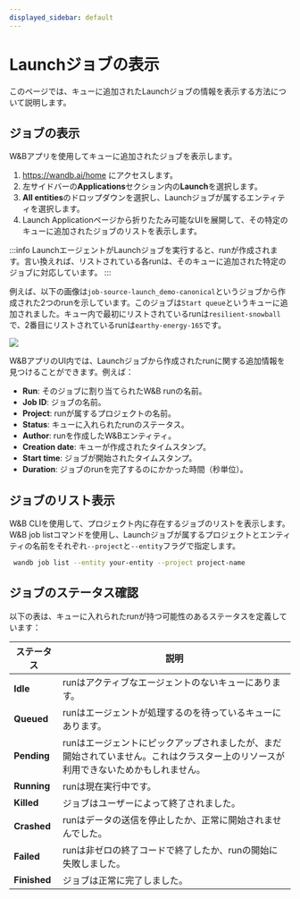```yaml
---
displayed_sidebar: default
---
```


# Launchジョブの表示

このページでは、キューに追加されたLaunchジョブの情報を表示する方法について説明します。

## ジョブの表示

W&Bアプリを使用してキューに追加されたジョブを表示します。

1. https://wandb.ai/home にアクセスします。
2. 左サイドバーの**Applications**セクション内の**Launch**を選択します。
3. **All entities**のドロップダウンを選択し、Launchジョブが属するエンティティを選択します。
4. Launch Applicationページから折りたたみ可能なUIを展開して、その特定のキューに追加されたジョブのリストを表示します。

:::info
LaunchエージェントがLaunchジョブを実行すると、runが作成されます。言い換えれば、リストされている各runは、そのキューに追加された特定のジョブに対応しています。
:::

例えば、以下の画像は`job-source-launch_demo-canonical`というジョブから作成された2つのrunを示しています。このジョブは`Start queue`というキューに追加されました。キュー内で最初にリストされているrunは`resilient-snowball`で、2番目にリストされているrunは`earthy-energy-165`です。

![](/images/launch/launch_jobs_status.png)

W&BアプリのUI内では、Launchジョブから作成されたrunに関する追加情報を見つけることができます。例えば：
   - **Run**: そのジョブに割り当てられたW&B runの名前。
   - **Job ID**: ジョブの名前。
   - **Project**: runが属するプロジェクトの名前。
   - **Status**: キューに入れられたrunのステータス。
   - **Author**: runを作成したW&Bエンティティ。
   - **Creation date**: キューが作成されたタイムスタンプ。
   - **Start time**: ジョブが開始されたタイムスタンプ。
   - **Duration**: ジョブのrunを完了するのにかかった時間（秒単位）。

## ジョブのリスト表示
W&B CLIを使用して、プロジェクト内に存在するジョブのリストを表示します。W&B job listコマンドを使用し、Launchジョブが属するプロジェクトとエンティティの名前をそれぞれ`--project`と`--entity`フラグで指定します。

```bash
 wandb job list --entity your-entity --project project-name
```

## ジョブのステータス確認

以下の表は、キューに入れられたrunが持つ可能性のあるステータスを定義しています：

| ステータス | 説明 |
| --- | --- |
| **Idle** | runはアクティブなエージェントのないキューにあります。 |
| **Queued** | runはエージェントが処理するのを待っているキューにあります。 |
| **Pending** | runはエージェントにピックアップされましたが、まだ開始されていません。これはクラスター上のリソースが利用できないためかもしれません。 |
| **Running** | runは現在実行中です。 |
| **Killed** | ジョブはユーザーによって終了されました。 |
| **Crashed** | runはデータの送信を停止したか、正常に開始されませんでした。 |
| **Failed** | runは非ゼロの終了コードで終了したか、runの開始に失敗しました。 |
| **Finished** | ジョブは正常に完了しました。 |